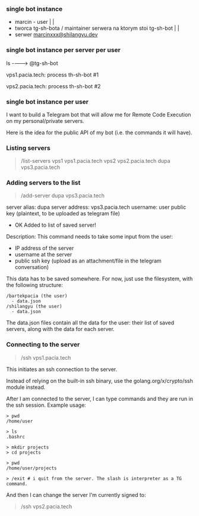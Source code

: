 ### single bot instance


- marcin - user
|
|
- tworca tg-sh-bota / maintainer serwera na ktorym stoi tg-sh-bot
|
|
- serwer marcinxxx@shilangyu.dev


### single bot instance per server per user

ls ----> @tg-sh-bot

vps1.pacia.tech: process th-sh-bot #1

vps2.pacia.tech: process th-sh-bot #2

### single bot instance per user

I want to build a Telegram bot that will allow me for Remote Code Execution
on my personal/private servers.

Here is the idea for the public API of my bot (i.e. the commands it will have).

### Listing servers

> /list-servers
vps1 vps1.pacia.tech
vps2 vps2.pacia.tech
dupa vps3.pacia.tech


### Adding servers to the list

> /add-server dupa vps3.pacia.tech

server alias: dupa
server address: vps3.pacia.tech
username: user
public key (plaintext, to be uploaded as telegram file)

- OK Added to list of saved server!

Description:
This command needs to take some input from the user:
- IP address of the server
- username at the server
- public ssh key (upload as an attachment/file in the telegram conversation)

This data has to be saved somewhere. For now, just use the filesystem, with the
following structure:

```
/bartekpacia (the user)
  - data.json
/shilangyu (the user)
  - data.json
```

The data.json files contain all the data for the user: their list of saved servers,
along with the data for each server.

### Connecting to the server

> /ssh vps1.pacia.tech

This initiates an ssh connection to the server.

Instead of relying on the built-in ssh binary, use the golang.org/x/crypto/ssh
module instead.

After I am connected to the server, I can type commands and they are run
in the ssh session. Example usage:

```
> pwd
/home/user

> ls
.bashrc

> mkdir projects
> cd projects

> pwd
/home/user/projects

> /exit # i quit from the server. The slash is interpreter as a TG command.
```

And then I can change the server I'm currently signed to:

> /ssh vps2.pacia.tech
